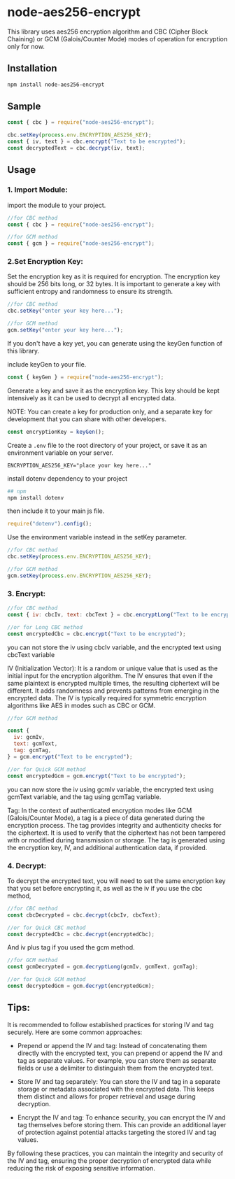 # node-aes256-encrypt

This library uses aes256 encryption algorithm and CBC (Cipher Block Chaining) or GCM (Galois/Counter Mode) modes of operation for encryption only for now.

## Installation

```sh
npm install node-aes256-encrypt
```

## Sample

```js
const { cbc } = require("node-aes256-encrypt");

cbc.setKey(process.env.ENCRYPTION_AES256_KEY);
const { iv, text } = cbc.encrypt("Text to be encrypted");
const decryptedText = cbc.decrypt(iv, text);
```

## Usage

### 1. Import Module:

import the module to your project.

```js
//for CBC method
const { cbc } = require("node-aes256-encrypt");
```

```js
//for GCM method
const { gcm } = require("node-aes256-encrypt");
```

### 2.Set Encryption Key:

Set the encryption key as it is required for encryption. The encryption key should be 256 bits long, or 32 bytes. It is important to generate a key with sufficient entropy and randomness to ensure its strength.

```js
//for CBC method
cbc.setKey("enter your key here...");
```

```js
//for GCM method
gcm.setKey("enter your key here...");
```

If you don't have a key yet, you can generate using the keyGen function of this library.

include keyGen to your file.

```js
const { keyGen } = require("node-aes256-encrypt");
```

Generate a key and save it as the encryption key. This key should be kept intensively as it can be used to decrypt all encrypted data.

NOTE: You can create a key for production only, and a separate key for development that you can share with other developers.

```js
const encryptionKey = keyGen();
```

Create a `.env` file to the root directory of your project, or save it as an environment variable on your server.

```env
ENCRYPTION_AES256_KEY="place your key here..."
```

install dotenv dependency to your project

```sh
## npm
npm install dotenv
```

then include it to your main js file.

```js
require("dotenv").config();
```

Use the environment variable instead in the setKey parameter.

```js
//for CBC method
cbc.setKey(process.env.ENCRYPTION_AES256_KEY);
```

```js
//for GCM method
gcm.setKey(process.env.ENCRYPTION_AES256_KEY);
```

### 3. Encrypt:

```js
//for CBC method
const { iv: cbcIv, text: cbcText } = cbc.encryptLong("Text to be encrypted");
```

```js
//or for Long CBC method
const encryptedCbc = cbc.encrypt("Text to be encrypted");
```

you can not store the iv using cbcIv variable, and the encrypted text using cbcText variable

IV (Initialization Vector): It is a random or unique value that is used as the initial input for the encryption algorithm. The IV ensures that even if the same plaintext is encrypted multiple times, the resulting ciphertext will be different. It adds randomness and prevents patterns from emerging in the encrypted data. The IV is typically required for symmetric encryption algorithms like AES in modes such as CBC or GCM.

```js
//for GCM method

const {
  iv: gcmIv,
  text: gcmText,
  tag: gcmTag,
} = gcm.encrypt("Text to be encrypted");
```

```js
//or for Quick GCM method
const encryptedGcm = gcm.encrypt("Text to be encrypted");
```

you can now store the iv using gcmIv variable, the encrypted text using gcmText variable, and the tag using gcmTag variable.

Tag: In the context of authenticated encryption modes like GCM (Galois/Counter Mode), a tag is a piece of data generated during the encryption process. The tag provides integrity and authenticity checks for the ciphertext. It is used to verify that the ciphertext has not been tampered with or modified during transmission or storage. The tag is generated using the encryption key, IV, and additional authentication data, if provided.

### 4. Decrypt:

To decrypt the encrypted text, you will need to set the same encryption key that you set before encrypting it, as well as the iv if you use the cbc method,

```js
//for CBC method
const cbcDecrypted = cbc.decrypt(cbcIv, cbcText);
```

```js
//or for Quick CBC method
const decryptedCbc = cbc.decrypt(encryptedCbc);
```

And iv plus tag if you used the gcm method.

```js
//for GCM method
const gcmDecrypted = gcm.decryptLong(gcmIv, gcmText, gcmTag);
```

```js
//or for Quick GCM method
const decryptedGcm = gcm.decrypt(encryptedGcm);
```

## Tips:

It is recommended to follow established practices for storing IV and tag securely. Here are some common approaches:

- Prepend or append the IV and tag: Instead of concatenating them directly with the encrypted text, you can prepend or append the IV and tag as separate values. For example, you can store them as separate fields or use a delimiter to distinguish them from the encrypted text.

- Store IV and tag separately: You can store the IV and tag in a separate storage or metadata associated with the encrypted data. This keeps them distinct and allows for proper retrieval and usage during decryption.

- Encrypt the IV and tag: To enhance security, you can encrypt the IV and tag themselves before storing them. This can provide an additional layer of protection against potential attacks targeting the stored IV and tag values.

By following these practices, you can maintain the integrity and security of the IV and tag, ensuring the proper decryption of encrypted data while reducing the risk of exposing sensitive information.
